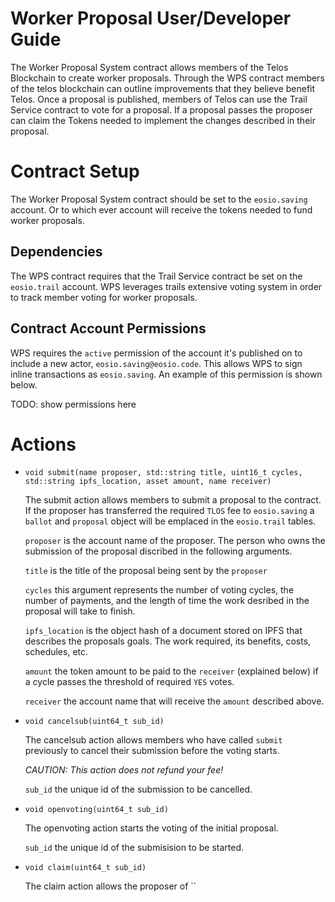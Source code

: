 # Worker Proposal User/Developer Guide

The Worker Proposal System contract allows members of the Telos Blockchain to create worker proposals. Through the WPS contract members of the telos blockchain can outline improvements that they believe benefit Telos. Once a proposal is published, members of Telos can use the Trail Service contract to vote for a proposal. If a proposal passes the proposer can claim the Tokens needed to implement the changes described in their proposal.

# Contract Setup 

The Worker Proposal System contract should be set to the `eosio.saving` account. Or to which ever account will receive the tokens needed to fund worker proposals. 

## Dependencies

The WPS contract requires that the Trail Service contract be set on the `eosio.trail` account. WPS leverages trails extensive voting system in order to track member voting for worker proposals.

## Contract Account Permissions

WPS requires the `active` permission of the account it's published on to include a new actor, `eosio.saving@eosio.code`. This allows WPS to sign inline transactions as `eosio.saving`. An example of this permission is shown below.

TODO: show permissions here

# Actions

* `void submit(name proposer, std::string title, uint16_t cycles, std::string ipfs_location, asset amount, name receiver)`

	The submit action allows members to submit a proposal to the contract. If the proposer has transferred the required `TLOS` fee to `eosio.saving` a `ballot` and `proposal` object will be emplaced in the `eosio.trail` tables.

	`proposer` is the account name of the proposer. The person who owns the submission of the proposal discribed in the following arguments.

	`title` is the title of the proposal being sent by the `proposer`

	`cycles` this argument represents the number of voting cycles, the number of payments, and the length of time the work desribed in the proposal will take to finish.

	`ipfs_location` is the object hash of a document stored on IPFS that describes the proposals goals. The work required, its benefits, costs, schedules, etc.

	`amount` the token amount to be paid to the `receiver` (explained below) if a cycle passes the threshold of required `YES` votes.

	`receiver` the account name that will receive the `amount` described above. 

* `void cancelsub(uint64_t sub_id)`

	The cancelsub action allows members who have called `submit` previously to cancel their submission before the voting starts. 

	*CAUTION: This action does not refund your fee!*

	`sub_id` the unique id of the submission to be cancelled.

* `void openvoting(uint64_t sub_id)`

	The openvoting action starts the voting of the initial proposal.

	`sub_id` the unique id of the submisision to be started.

* `void claim(uint64_t sub_id)`

	The claim action allows the proposer of ``